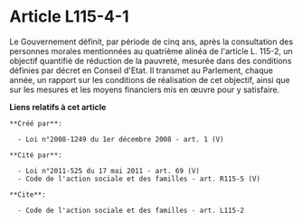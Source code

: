 # Article L115-4-1

Le Gouvernement définit, par période de cinq ans, après la consultation des personnes morales mentionnées au quatrième alinéa
de l'article L. 115-2, un objectif quantifié de réduction de la pauvreté, mesurée dans des conditions définies par décret en
Conseil d'Etat. Il transmet au Parlement, chaque année, un rapport sur les conditions de réalisation de cet objectif, ainsi
que sur les mesures et les moyens financiers mis en œuvre pour y satisfaire.

**Liens relatifs à cet article**

	**Créé par**:

	  - Loi n°2008-1249 du 1er décembre 2008 - art. 1 (V)

	**Cité par**:

	  - Loi n°2011-525 du 17 mai 2011 - art. 69 (V)
	  - Code de l'action sociale et des familles - art. R115-5 (V)

	**Cite**:

	  - Code de l'action sociale et des familles - art. L115-2
